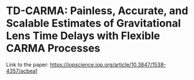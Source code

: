 # TD-CARMA: Painless, Accurate, and Scalable Estimates of Gravitational Lens Time Delays with Flexible CARMA Processes

Link to the paper: https://iopscience.iop.org/article/10.3847/1538-4357/acbea1
